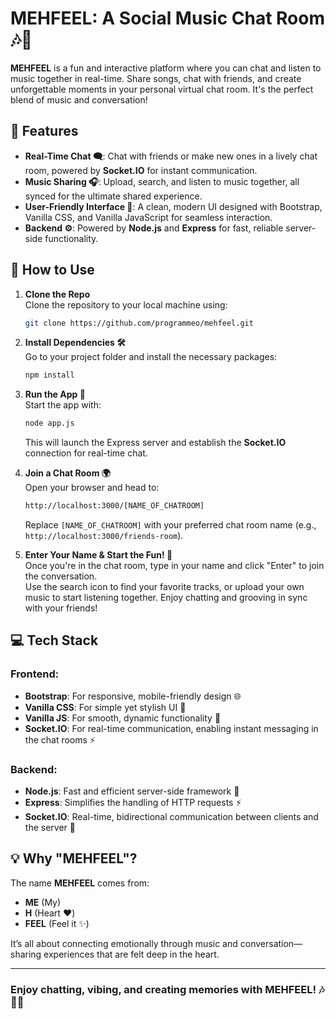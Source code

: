 # MEHFEEL: A Social Music Chat Room 🎶💬

**MEHFEEL** is a fun and interactive platform where you can chat and listen to music together in real-time. Share songs, chat with friends, and create unforgettable moments in your personal virtual chat room. It's the perfect blend of music and conversation!

## 🎉 Features
- **Real-Time Chat 🗨️**: Chat with friends or make new ones in a lively chat room, powered by **Socket.IO** for instant communication.
- **Music Sharing 🎧**: Upload, search, and listen to music together, all synced for the ultimate shared experience.
- **User-Friendly Interface 🌟**: A clean, modern UI designed with Bootstrap, Vanilla CSS, and Vanilla JavaScript for seamless interaction.
- **Backend ⚙️**: Powered by **Node.js** and **Express** for fast, reliable server-side functionality.

## 🚀 How to Use
1. **Clone the Repo**  
    Clone the repository to your local machine using:
    ```bash
    git clone https://github.com/programmeo/mehfeel.git
    ```

2. **Install Dependencies 🛠️**  
    Go to your project folder and install the necessary packages:
    ```bash
    npm install
    ```

3. **Run the App 🚀**  
    Start the app with:
    ```bash
    node app.js
    ```
    This will launch the Express server and establish the **Socket.IO** connection for real-time chat.

4. **Join a Chat Room 🌍**  
    Open your browser and head to:
    ```bash
    http://localhost:3000/[NAME_OF_CHATROOM]
    ```
    Replace `[NAME_OF_CHATROOM]` with your preferred chat room name (e.g., `http://localhost:3000/friends-room`).

5. **Enter Your Name & Start the Fun! 🎤**  
    Once you're in the chat room, type in your name and click "Enter" to join the conversation.  
    Use the search icon to find your favorite tracks, or upload your own music to start listening together. Enjoy chatting and grooving in sync with your friends!

## 💻 Tech Stack
### Frontend:
- **Bootstrap**: For responsive, mobile-friendly design 🌐
- **Vanilla CSS**: For simple yet stylish UI 🎨
- **Vanilla JS**: For smooth, dynamic functionality 🔄
- **Socket.IO**: For real-time communication, enabling instant messaging in the chat rooms ⚡

### Backend:
- **Node.js**: Fast and efficient server-side framework 🚄
- **Express**: Simplifies the handling of HTTP requests ⚡
- **Socket.IO**: Real-time, bidirectional communication between clients and the server 🔗

## 💡 Why "MEHFEEL"?
The name **MEHFEEL** comes from:
- **ME** (My)
- **H** (Heart ❤️)
- **FEEL** (Feel it ✨)

It’s all about connecting emotionally through music and conversation—sharing experiences that are felt deep in the heart.

---
### Enjoy chatting, vibing, and creating memories with MEHFEEL! 🎶💬🎉
